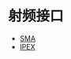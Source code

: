 # 射频接口

- [SMA](https://detail.tmall.com/item.htm?spm=a220o.1000855.1998025129.2.27a0266c9xsVdq&id=533105451979&scm=1007.12144.95220.23864_0_0&pvid=92878f99-0411-49c3-abc7-dc88ead4144f&utparam=%7B%22x_hestia_source%22:%2223864%22,%22x_object_type%22:%22item%22,%22x_hestia_subsource%22:%22default%22,%22x_mt%22:0,%22x_src%22:%2223864%22,%22x_pos%22:2,%22wh_pid%22:-1,%22x_pvid%22:%2292878f99-0411-49c3-abc7-dc88ead4144f%22,%22scm%22:%221007.12144.95220.23864_0_0%22,%22x_object_id%22:533105451979%7D&skuId=3204261692248)
- [IPEX](https://detail.tmall.com/item.htm?spm=a1z10.3-b-s.w4011-21574397445.90.60eb3fd01M4x3G&id=543847588396&rn=9dc3b5a2e85b5c6b8b974a2e8d356ea6&abbucket=7&skuId=3438575643277)